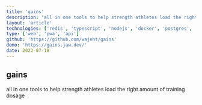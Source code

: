 ```yaml
---
title: 'gains'
description: 'all in one tools to help strength athletes load the right amount of training dosage'
layout: 'article'
technologies: ['redis', 'typescript', 'nodejs', 'docker', 'postgres', 'bootstrap', 'vuejs', 'express', 'nginx']
type: ['web', 'pwa', 'api']
github: 'https://github.com/wajeht/gains'
demo: 'https://gains.jaw.dev/'
date: 2022-07-18
---
```


## gains

all in one tools to help strength athletes load the right amount of training dosage
